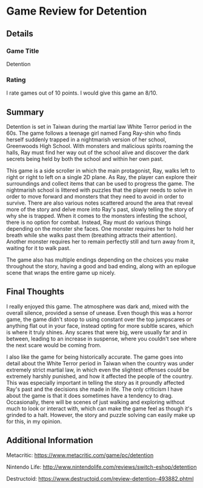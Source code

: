 # Game Review for Detention

## Details

### Game Title

Detention

### Rating
I rate games out of 10 points.
I would give this game an 8/10.

## Summary
Detention is set in Taiwan during the martial law White Terror period in the 60s.
The game follows a teenage girl named Fang Ray-shin who finds herself suddenly trapped in a nightmarish
version of her school, Greenwoods High School. With monsters and malicious spirits roaming the halls,
Ray must find her way out of the school alive and discover the dark secrets being held by both the school
and within her own past. 

This game is a side scroller in which the main protagonist, Ray, walks left to right or right to left on a single 2D plane.
As Ray, the player can explore their surroundings and collect items that can be used to progress the game.
The nightmarish school is littered with puzzles that the player needs to solve in order to move forward and monsters that they
need to avoid in order to survive. There are also various notes scattered around the area that reveal more of the story and delve
more into Ray's past, slowly telling the story of why she is trapped.
When it comes to the monsters infesting the school, there is no option for combat. Instead, Ray must do various things depending on
the monster she faces. One monster requires her to hold her breath while she walks past them (breathing attracts their attention).
Another monster requires her to remain perfectly still and turn away from it, waiting for it to walk past.

The game also has multiple endings depending on the choices you make throughout the story, having a good and bad ending, along with
an epilogue scene that wraps the entire game up nicely.

## Final Thoughts
I really enjoyed this game. The atmosphere was dark and, mixed with the overall silence, provided a sense of unease.
Even though this was a horror game, the game didn't stoop to using constant over the top jumpscares or anything flat out in your face,
instead opting for more subltle scares, which is where it truly shines. Any scares that were big, were usually far and in between,
leading to an increase in suspense, where you couldn't see where the next scare would be coming from.

I also like the game for being historically accurate. The game goes into detail about the White Terror period in Taiwan when the country
was under extremely strict martial law, in which even the slightest offenses could be extremely harshly punished, and how it affected
the people of the country. This was especially important in telling the story as it proundly affected Ray's past and the decisions
she made in life.
The only criticism I have about the game is that it does sometimes have a tendency to drag. Occasionally, there will be scenes
of just walking and exploring without much to look or interact with, which can make the game feel as though it's grinded to a halt.
However, the story and puzzle solving can easily make up for this, in my opinion.

## Additional Information

Metacritic:
https://www.metacritic.com/game/pc/detention

Nintendo Life:
http://www.nintendolife.com/reviews/switch-eshop/detention

Destructoid:
https://www.destructoid.com/review-detention-493882.phtml
